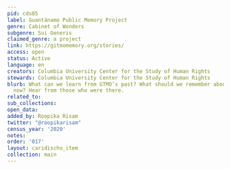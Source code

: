 ```yaml
---
pid: cds85
label: Guantánamo Public Memory Project
genre: Cabinet of Wonders
subgenre: Sui Generis
claimed_genre: a project
link: https://gitmomemory.org/stories/
access: open
status: Active
language: en
creators: Columbia University Center for the Study of Human Rights
stewards: Columbia University Center for the Study of Human Rights
blurb: What can we learn from GTMO’s past? What should we remember about what’s happening
  now? Hear from those who were there.
related_to:
sub_collections:
open_data:
added_by: Roopika Risam
twitter: "@roopikarisam"
census_year: '2020'
notes:
order: '017'
layout: caridischo_item
collection: main
---
```

